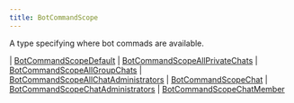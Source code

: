 ```yaml
---
title: BotCommandScope
---
```


A type specifying where bot commads are available.

<div class="font-mono whitespace-pre"><span class="opacity-50">| </span><a href="/types/botcommandscopedefault"  >BotCommandScopeDefault</a><span class="opacity-50">
| </span><a href="/types/botcommandscopeallprivatechats"  >BotCommandScopeAllPrivateChats</a><span class="opacity-50">
| </span><a href="/types/botcommandscopeallgroupchats"  >BotCommandScopeAllGroupChats</a><span class="opacity-50">
| </span><a href="/types/botcommandscopeallchatadministrators"  >BotCommandScopeAllChatAdministrators</a><span class="opacity-50">
| </span><a href="/types/botcommandscopechat"  >BotCommandScopeChat</a><span class="opacity-50">
| </span><a href="/types/botcommandscopechatadministrators"  >BotCommandScopeChatAdministrators</a><span class="opacity-50">
| </span><a href="/types/botcommandscopechatmember"  >BotCommandScopeChatMember</a></div>

